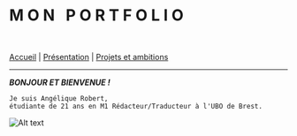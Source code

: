 **M O N &nbsp; P O R T F O L I O**
================================================

&nbsp;

[Accueil](./index.md) | [Présentation](./présentation.md) | [Projets et ambitions](./ambitions.md)

---------------------------------

_**BONJOUR ET BIENVENUE !**_
~~~~
Je suis Angélique Robert,
étudiante de 21 ans en M1 Rédacteur/Traducteur à l'UBO de Brest.
~~~~

![Alt text](https://www.brest-life.fr/fileadmin/BrestLife.fr/Logos_fiches_contacts/logo_UBO.jpg)
